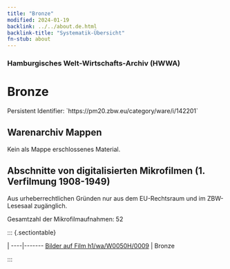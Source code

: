 ```yaml
---
title: "Bronze"
modified: 2024-01-19
backlink: ../../about.de.html
backlink-title: "Systematik-Übersicht"
fn-stub: about
---
```


### Hamburgisches Welt-Wirtschafts-Archiv (HWWA)

# Bronze

<div class="hint">Persistent Identifier: `https://pm20.zbw.eu/category/ware/i/142201`</div>







## Warenarchiv Mappen





Kein als Mappe erschlossenes Material.



<a id="filmsections" />

## Abschnitte von digitalisierten Mikrofilmen (1. Verfilmung 1908-1949)

<p>Aus urheberrechtlichen Gründen nur aus dem EU-Rechtsraum und im ZBW-Lesesaal zugänglich.</p>


<p>Gesamtzahl der Mikrofilmaufnahmen: 52</p>





::: {.sectiontable}

 | 
----|-------
<a class="btn" href="https://pm20.zbw.eu/film/h1/wa/W0050H/0009" rel="nofollow">Bilder auf Film h1/wa/W0050H/0009</a> | Bronze


:::
















